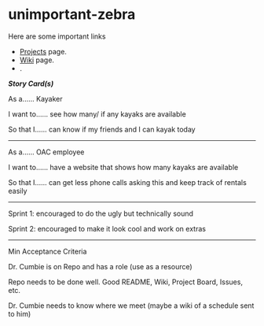 # unimportant-zebra

Here are some important links

 - [Projects](https://github.com/users/astricklandd/projects/1/views/3) page.
 - [Wiki](..) page.
 - .

***Story Card(s)***

As a...... Kayaker


I want to...... see how many/ if any kayaks are available


So that I...... can know if my friends and I can kayak today


---


As a...... OAC employee


I want to...... have a website that shows how many kayaks are available


So that I...... can get less phone calls asking this and keep track of rentals easily


---


Sprint 1: encouraged to do the ugly but technically sound


Sprint 2: encouraged to make it look cool and work on extras

---


Min Acceptance Criteria


Dr. Cumbie is on Repo and has a role (use as a resource)


Repo needs to be done well. Good README, Wiki, Project Board, Issues, etc.


Dr. Cumbie needs to know where we meet (maybe a wiki of a schedule sent to him)

